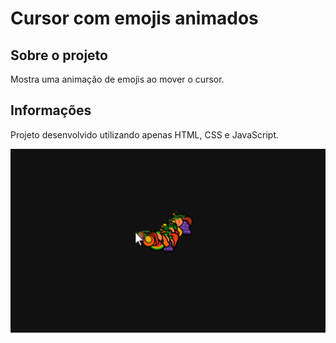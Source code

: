 # Cursor com emojis animados

## Sobre o projeto

Mostra uma animação de emojis ao mover o cursor.

## Informações

Projeto desenvolvido utilizando apenas HTML, CSS e JavaScript.

<img src="screenshot.jpg"/>
